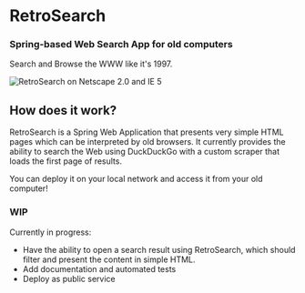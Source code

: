 # RetroSearch
### Spring-based Web Search App for old computers

Search and Browse the WWW like it's 1997.

![RetroSearch on Netscape 2.0 and IE 5](https://github.com/garamb1/retrosearch/assets/3776646/4367e79a-29b4-4973-9b8c-079e2edd7ffe)

## How does it work?

RetroSearch is a Spring Web Application that presents very simple HTML pages which can be interpreted by old browsers.
It currently provides the ability to search the Web using DuckDuckGo with a custom scraper that loads the first page of results.

You can deploy it on your local network and access it from your old computer!

### WIP
Currently in progress:
 - Have the ability to open a search result using RetroSearch, which should filter and present the content in simple HTML.
 - Add documentation and automated tests
 - Deploy as public service
